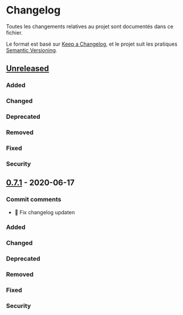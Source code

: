 # Changelog

Toutes les changements relatives au projet sont documentés dans ce fichier.

Le format est basé sur [Keep a Changelog](https://keepachangelog.com/en/1.0.0/),
et le projet suit les pratiques [Semantic Versioning](https://semver.org/spec/v2.0.0.html).

## [Unreleased]

### Added

### Changed

### Deprecated

### Removed

### Fixed

### Security

## [0.7.1] - 2020-06-17

### Commit comments

- :bug: Fix changelog updaten

### Added

### Changed

### Deprecated

### Removed

### Fixed

### Security

[Unreleased]: https://gitlab.com/dolmen-tech/tools/k8s-devops-toolkit/compare/v0.7.1...master
[0.7.1]: https://gitlab.com/dolmen-tech/tools/k8s-devops-toolkit/compare/v0.7.0...v0.7.1
